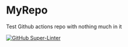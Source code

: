 # MyRepo
Test Github actions repo with nothing much in it  

[![GitHub Super-Linter](https://github.com/ShanewUU/MyRepo/workflows/Super-Linter/badge.svg)](https://github.com/marketplace/actions/super-linter)
